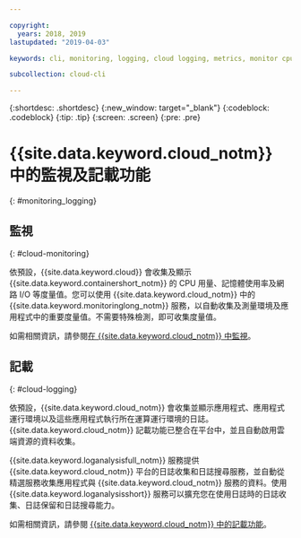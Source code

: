 ```yaml
---

copyright:
  years: 2018, 2019
lastupdated: "2019-04-03"

keywords: cli, monitoring, logging, cloud logging, metrics, monitor cpu, monitor usage, memory utilization, runtime logging

subcollection: cloud-cli

---
```


{:shortdesc: .shortdesc}
{:new_window: target="_blank"}
{:codeblock: .codeblock}
{:tip: .tip}
{:screen: .screen}
{:pre: .pre}

# {{site.data.keyword.cloud_notm}} 中的監視及記載功能
{: #monitoring_logging}

## 監視
{: #cloud-monitoring}

依預設，{{site.data.keyword.cloud}} 會收集及顯示 {{site.data.keyword.containershort_notm}} 的 CPU 用量、記憶體使用率及網路 I/O 等度量值。您可以使用 {{site.data.keyword.cloud_notm}} 中的 {{site.data.keyword.monitoringlong_notm}} 服務，以自動收集及測量環境及應用程式中的重要度量值。不需要特殊檢測，即可收集度量值。

如需相關資訊，請參閱[在 {{site.data.keyword.cloud_notm}} 中監視](/docs/services/cloud-monitoring?topic=cloud-monitoring-monitoring_ov#monitoring_ov)。

## 記載
{: #cloud-logging}

依預設，{{site.data.keyword.cloud_notm}} 會收集並顯示應用程式、應用程式運行環境以及這些應用程式執行所在運算運行環境的日誌。{{site.data.keyword.cloud_notm}} 記載功能已整合在平台中，並且自動啟用雲端資源的資料收集。 

{{site.data.keyword.loganalysisfull_notm}} 服務提供 {{site.data.keyword.cloud_notm}} 平台的日誌收集和日誌搜尋服務，並自動從精選服務收集應用程式與 {{site.data.keyword.cloud_notm}} 服務的資料。使用 {{site.data.keyword.loganalysisshort}} 服務可以擴充您在使用日誌時的日誌收集、日誌保留和日誌搜尋能力。

如需相關資訊，請參閱 [{{site.data.keyword.cloud_notm}} 中的記載功能](/docs/services/CloudLogAnalysis?topic=cloudloganalysis-log_analysis_ov#log_analysis_ov)。
